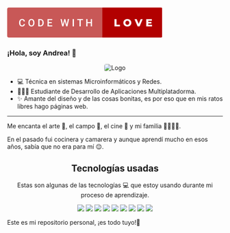 <p align="left">
    <img loading="lazy" style="border-radius: 0.25rem;" 
      src=https://raw.githubusercontent.com/AndreaGomez2122/AndreaGomez2122/5b088960da89c03f66331cc7792807312f1d9d0d/code-with-love.svg alt="Logo" 
      borderRadius='1rem' boxShadow = '0 5px 18px rgba(0,0,0,0.3)'>
</p>




### ¡Hola, soy Andrea! 👋

<p align="center">
    <img loading="lazy" style="border-radius: 0.25rem;" 
      src="https://cdni.iconscout.com/illustration/free/thumb/women-web-developer-with-laptop-2040890-1721886.png" alt="Logo" 
      borderRadius='1rem' boxShadow = '0 5px 18px rgba(0,0,0,0.3)'>
</p>


- 💻 Técnica en sistemas Microinformáticos y Redes.
- 👩🏼‍🎓  Estudiante de Desarrollo de Aplicaciones Multiplatadorma.
- ✨ Amante del diseño y de las cosas bonitas, es por eso que en mis ratos libres hago páginas web.


---


Me encanta el arte 🎨, el campo 🍃, el cine 🎥 y mi familia 👨‍👩‍👧‍👧.
<p>
En el pasado fui cocinera y camarera y aunque aprendí mucho en esos años, sabía que no era para mí 😌.
</p>



<h2 align="center">Tecnologías usadas</h2>
<p align="center">
Estas son algunas de las tecnologías 💻 que estoy usando durante mi proceso de aprendizaje. 
</p>




<p align="center">
  <img loading="lazy" src="https://camo.githubusercontent.com/a57c02ec4694ccf6673a50dd66afde6ca08c8fa4ff4717cbafb6df352fd7878e/68747470733a2f2f64697374726561752e636f6d2f6769746875622e737667" 
  height="45">
  <img loading="lazy" src="https://camo.githubusercontent.com/728910691bb690edee33bc5cfdf5c931f3b5d05a2f1dd3330766a09aa7a91698/68747470733a2f2f7265736f75726365732e6a6574627261696e732e636f6d2f73746f726167652f70726f64756374732f696e74656c6c696a2d696465612f696d672f6d6574612f696e74656c6c696a2d696465615f6c6f676f5f333030783330302e706e67" 
  height="45">
  <img loading="lazy" src="https://camo.githubusercontent.com/2c530b38cb14e74d785ebe8d7bf1a649fb44d3e9f43a8dbc103dc01d1fbfce0e/68747470733a2f2f7777772e646f636b65722e636f6d2f73697465732f64656661756c742f66696c65732f64382f323031392d30372f766572746963616c2d6c6f676f2d6d6f6e6f6368726f6d617469632e706e67" 
  height="45">
  <img loading="lazy" src="https://camo.githubusercontent.com/309bd1d3bd253dff456421a439882e5189b95a839120f0555d7172ff277e99c3/68747470733a2f2f75706c6f61642e77696b696d656469612e6f72672f77696b6970656469612f636f6d6d6f6e732f7468756d622f362f36312f48544d4c355f6c6f676f5f616e645f776f72646d61726b2e7376672f35313270782d48544d4c355f6c6f676f5f616e645f776f72646d61726b2e7376672e706e67" 
    height="45">
  <img loading="lazy" src="https://camo.githubusercontent.com/e5f1cbf59a8752f8a31ba28ea3b788daf4c188a84870865acfc16c5567bfd5ce/68747470733a2f2f7365656b6c6f676f2e636f6d2f696d616765732f432f632d73686172702d632d6c6f676f2d303246313737313442412d7365656b6c6f676f2e636f6d2e706e67" 
  height="45">
  <img loading="lazy" src="https://camo.githubusercontent.com/31d79d0fdeab231244070743dfc6f4129ff23d67066a8b63f7910e04b62c1deb/68747470733a2f2f6c6f676f646f776e6c6f61642e6f72672f77702d636f6e74656e742f75706c6f6164732f323031352f30352f616e64726f69642d6c6f676f2d372d312e706e67" 
  height="45">
  <img loading="lazy" src="https://camo.githubusercontent.com/62ef05f988d169ece8b5aa2ec612ee4b679a3863fe586d4a4af9aa946955e8a0/68747470733a2f2f7777772e736f6d6d656c6965726465636166652e636f6d2f323031392f77702d636f6e74656e742f75706c6f6164732f323030392f30362f6a6176612d6c6f676f312d312e706e67" 
  height="45">
  <img loading="lazy" src="https://camo.githubusercontent.com/cf001d2a684fad204e899dab911627fbe9180dbaf26f89c432f438a375e88e6a/68747470733a2f2f75706c6f61642e77696b696d656469612e6f72672f77696b6970656469612f636f6d6d6f6e732f7468756d622f642f64352f435353335f6c6f676f5f616e645f776f72646d61726b2e7376672f3132303070782d435353335f6c6f676f5f616e645f776f72646d61726b2e7376672e706e67" 
 height="45">
 <img loading="lazy" src="https://upload.wikimedia.org/wikipedia/commons/thumb/5/59/Visual_Studio_Icon_2019.svg/1200px-Visual_Studio_Icon_2019.svg.png" 
 height="45">
    

    
    
</p>





Este es mi repositorio personal, ¡es todo tuyo!💖
